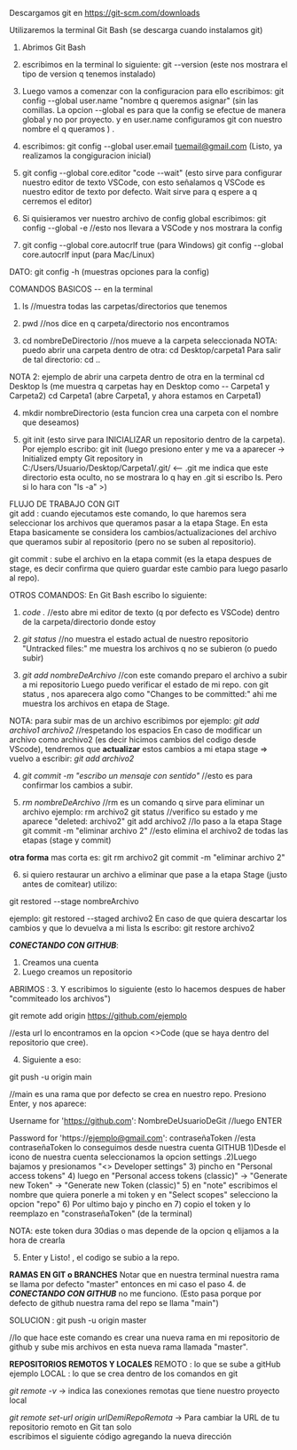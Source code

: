 Descargamos git en https://git-scm.com/downloads

Utilizaremos la terminal Git Bash (se descarga cuando instalamos git)

1. Abrimos Git Bash
2. escribimos en la terminal lo siguiente: git --version 
(este nos mostrara el tipo de version q tenemos instalado)
3. Luego vamos a comenzar con la configuracion para ello escribimos: git config --global user.name "nombre q queremos asignar" 
(sin las comillas. La opcion --global es para que la config se efectue de manera global y no por proyecto. y en user.name configuramos git con nuestro nombre el q queramos )
.
4. escribimos: git config --global user.email tuemail@gmail.com
(Listo, ya realizamos la congiguracion inicial)

5. git config --global core.editor "code --wait" (esto sirve para configurar nuestro editor de texto VSCode, con esto señalamos q VSCode es nuestro editor de texto por defecto. Wait sirve para q espere a q cerremos el editor)

6. Si quisieramos ver nuestro archivo de config global escribimos: git config --global -e     //esto nos llevara a VSCode y nos mostrara la config

7. git config --global core.autocrlf true       (para Windows)
   git config --global core.autocrlf input      (para Mac/Linux)

 DATO: git config -h (muestras opciones para la config)

 COMANDOS BASICOS -- en la terminal
1) ls  //muestra todas las carpetas/directorios que tenemos

2) pwd  //nos dice en q carpeta/directorio nos encontramos

3) cd nombreDeDirectorio  //nos mueve a la carpeta seleccionada
NOTA: puedo abrir una carpeta dentro de otra: cd Desktop/carpeta1
Para salir de tal directorio: cd ..

NOTA 2: ejemplo de abrir una carpeta dentro de otra en la terminal
  cd Desktop
  ls (me muestra q carpetas hay en Desktop como -- Carpeta1 y Carpeta2)
  cd Carpeta1 (abre Carpeta1, y ahora estamos en Carpeta1)

4) mkdir nombreDirectorio  (esta funcion crea una carpeta con el nombre que deseamos)

5) git init (esto sirve para INICIALIZAR un repositorio dentro de la carpeta). Por ejemplo escribo: git init (luego presiono enter y me va a aparecer -> Initialized empty Git repository in C:/Users/Usuario/Desktop/Carpeta1/.git/   <-- .git me indica que este directorio esta oculto, no se mostrara lo q hay en .git si escribo ls. Pero si lo hara con "ls -a" >)

FLUJO DE TRABAJO CON GIT  
git add : cuando ejecutamos este comando, lo que haremos sera seleccionar los archivos que queramos pasar a la etapa Stage. En esta Etapa basicamente se considera los cambios/actualizaciones del archivo que queramos subir al repositorio (pero no se suben al repositorio).

git commit : sube el archivo en la etapa commit (es la etapa despues de stage, es decir confirma que quiero guardar este cambio para luego pasarlo al repo).

OTROS COMANDOS:
En Git Bash escribo lo siguiente:

1. *code .*  //esto abre mi editor de texto (q por defecto es VSCode) dentro de la carpeta/directorio donde estoy

2. *git status*  //no muestra el estado actual de nuestro repositorio "Untracked files:" me muestra los archivos q no se subieron (o puedo subir)

3. *git add nombreDeArchivo* 
//con este comando preparo el archivo a subir a mi repositorio
Luego puedo verificar el estado de mi repo. con git status , nos aparecera algo como "Changes to be committed:" ahi me muestra los archivos en etapa de Stage.

NOTA: para subir mas de un archivo escribimos por ejemplo: *git add archivo1 archivo2*    //respetando los espacios
En caso de modificar un archivo como archivo2 (es decir hicimos cambios del codigo desde VScode), tendremos que **actualizar** estos cambios a mi etapa stage => vuelvo a escribir: *git add archivo2*

4. *git commit -m "escribo un mensaje con sentido"*  //esto es para confirmar los cambios a subir.

5) *rm nombreDeArchivo*  //rm es un comando q sirve para eliminar un archivo
ejemplo: rm archivo2
         git status  //verifico su estado y me aparece "deleted:  archivo2"
         git add archivo2  //lo paso a la etapa Stage
         git commit -m "eliminar archivo 2" //esto elimina el archivo2 de todas las etapas (stage y commit)

**otra forma** mas corta es: git rm archivo2
                             git commit -m "eliminar archivo 2"
                             
6) si quiero restaurar un archivo a eliminar que pase a la etapa Stage (justo antes de comitear) utilizo:
 
git restored --stage nombreArchivo

ejemplo: git restored --staged archivo2
En caso de que quiera descartar los cambios y que lo devuelva a mi lista ls escribo:
      git restore archivo2





***CONECTANDO CON GITHUB***:
1. Creamos una cuenta 
2. Luego creamos un repositorio

ABRIMOS <Git Bash>:
3. Y escribimos lo siguiente (esto lo hacemos despues de haber "commiteado los archivos")

git remote add origin https://github.com/ejemplo    

//esta url lo encontramos en la opcion <>Code (que se haya dentro del repositorio que cree). 

4. Siguiente a eso:

git push -u origin main   

//main es una rama que por defecto se crea en nuestro repo.
Presiono Enter, y nos aparece:

Username for 'https://github.com': NombreDeUsuarioDeGit  //luego ENTER

Password for 'https://ejemplo@gmail.com': contraseñaToken  //esta contraseñaToken lo conseguimos desde nuestra cuenta GITHUB 1)Desde el icono de nuestra cuenta seleccionamos la opcion settings .2)Luego bajamos y presionamos "<> Developer settings" 3) pincho en "Personal access tokens" 4) luego en "Personal access tokens (classic)" -> "Generate new Token" -> "Generate new Token (classic)" 5) en "note" escribimos el nombre que quiera ponerle a mi token y en "Select scopes" selecciono la opcion "repo" 6) Por ultimo bajo y pincho en <Generate Token> 
7) copio el token y lo reemplazo en "constraseñaToken" (de la terminal)

NOTA: este token dura 30dias o mas depende de la opcion q elijamos a la hora de crearla

5. Enter y Listo! , el codigo se subio a la repo.


**RAMAS EN GIT o BRANCHES**
Notar que en nuestra terminal nuestra rama se llama por defecto "master" entonces en mi caso el paso 4. de ***CONECTANDO CON GITHUB*** no me funciono. (Esto pasa porque por defecto de github nuestra rama del repo se llama "main")

SOLUCION : git push -u origin master

//lo que hace este comando es crear una nueva rama en mi repositorio de github y sube mis archivos en esta nueva rama llamada "master". 

**REPOSITORIOS REMOTOS Y LOCALES**
REMOTO : lo que se sube a gitHub ejemplo
LOCAL : lo que se crea dentro de los comandos en git

_git remote -v_   -> indica las conexiones remotas que tiene nuestro proyecto local

_git remote set-url origin urlDemiRepoRemota_   -> Para cambiar la URL de tu repositorio remoto en Git tan solo    
                                  escribimos el siguiente código agregando la nueva dirección



